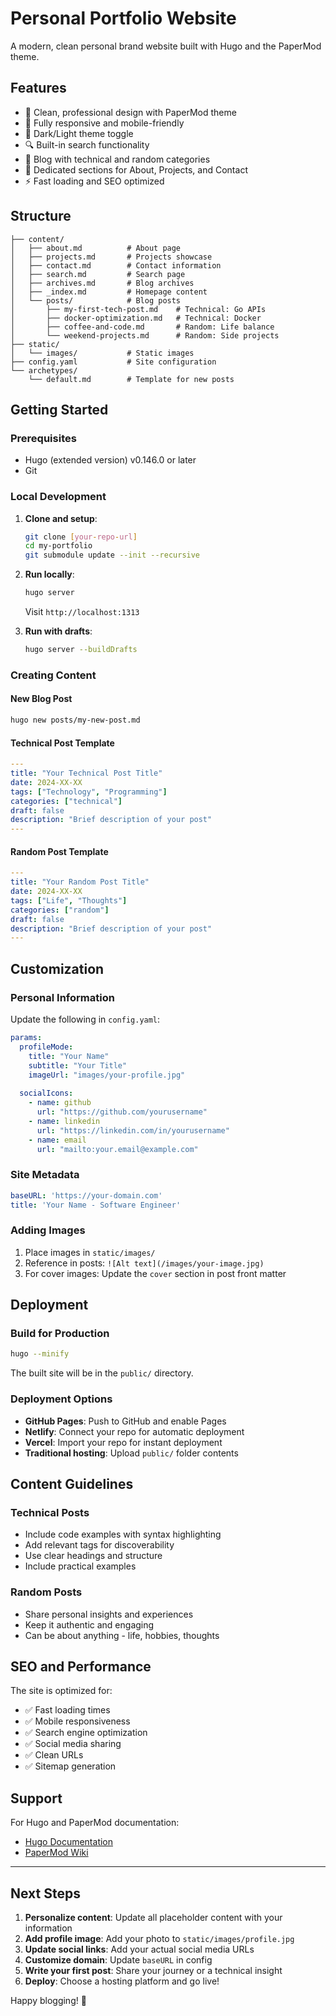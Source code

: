 # Personal Portfolio Website

A modern, clean personal brand website built with Hugo and the PaperMod theme.

## Features

- 🎨 Clean, professional design with PaperMod theme
- 📱 Fully responsive and mobile-friendly
- 🌙 Dark/Light theme toggle
- 🔍 Built-in search functionality
- 📝 Blog with technical and random categories
- 💼 Dedicated sections for About, Projects, and Contact
- ⚡ Fast loading and SEO optimized

## Structure

```
├── content/
│   ├── about.md          # About page
│   ├── projects.md       # Projects showcase
│   ├── contact.md        # Contact information
│   ├── search.md         # Search page
│   ├── archives.md       # Blog archives
│   ├── _index.md         # Homepage content
│   └── posts/            # Blog posts
│       ├── my-first-tech-post.md    # Technical: Go APIs
│       ├── docker-optimization.md   # Technical: Docker
│       ├── coffee-and-code.md       # Random: Life balance
│       └── weekend-projects.md      # Random: Side projects
├── static/
│   └── images/           # Static images
├── config.yaml           # Site configuration
└── archetypes/
    └── default.md        # Template for new posts
```

## Getting Started

### Prerequisites
- Hugo (extended version) v0.146.0 or later
- Git

### Local Development

1. **Clone and setup**:
   ```bash
   git clone [your-repo-url]
   cd my-portfolio
   git submodule update --init --recursive
   ```

2. **Run locally**:
   ```bash
   hugo server
   ```
   Visit `http://localhost:1313`

3. **Run with drafts**:
   ```bash
   hugo server --buildDrafts
   ```

### Creating Content

#### New Blog Post
```bash
hugo new posts/my-new-post.md
```

#### Technical Post Template
```yaml
---
title: "Your Technical Post Title"
date: 2024-XX-XX
tags: ["Technology", "Programming"]
categories: ["technical"]
draft: false
description: "Brief description of your post"
---
```

#### Random Post Template
```yaml
---
title: "Your Random Post Title"
date: 2024-XX-XX
tags: ["Life", "Thoughts"]
categories: ["random"]
draft: false
description: "Brief description of your post"
---
```

## Customization

### Personal Information
Update the following in `config.yaml`:

```yaml
params:
  profileMode:
    title: "Your Name"
    subtitle: "Your Title"
    imageUrl: "images/your-profile.jpg"
  
  socialIcons:
    - name: github
      url: "https://github.com/yourusername"
    - name: linkedin
      url: "https://linkedin.com/in/yourusername"
    - name: email
      url: "mailto:your.email@example.com"
```

### Site Metadata
```yaml
baseURL: 'https://your-domain.com'
title: 'Your Name - Software Engineer'
```

### Adding Images
1. Place images in `static/images/`
2. Reference in posts: `![Alt text](/images/your-image.jpg)`
3. For cover images: Update the `cover` section in post front matter

## Deployment

### Build for Production
```bash
hugo --minify
```

The built site will be in the `public/` directory.

### Deployment Options
- **GitHub Pages**: Push to GitHub and enable Pages
- **Netlify**: Connect your repo for automatic deployment
- **Vercel**: Import your repo for instant deployment
- **Traditional hosting**: Upload `public/` folder contents

## Content Guidelines

### Technical Posts
- Include code examples with syntax highlighting
- Add relevant tags for discoverability
- Use clear headings and structure
- Include practical examples

### Random Posts
- Share personal insights and experiences
- Keep it authentic and engaging
- Can be about anything - life, hobbies, thoughts

## SEO and Performance

The site is optimized for:
- ✅ Fast loading times
- ✅ Mobile responsiveness
- ✅ Search engine optimization
- ✅ Social media sharing
- ✅ Clean URLs
- ✅ Sitemap generation

## Support

For Hugo and PaperMod documentation:
- [Hugo Documentation](https://gohugo.io/documentation/)
- [PaperMod Wiki](https://github.com/adityatelange/hugo-PaperMod/wiki)

---

## Next Steps

1. **Personalize content**: Update all placeholder content with your information
2. **Add profile image**: Add your photo to `static/images/profile.jpg`
3. **Update social links**: Add your actual social media URLs
4. **Customize domain**: Update `baseURL` in config
5. **Write your first post**: Share your journey or a technical insight
6. **Deploy**: Choose a hosting platform and go live!

Happy blogging! 🚀
